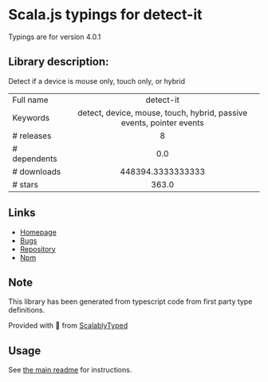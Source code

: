 
# Scala.js typings for detect-it

Typings are for version 4.0.1

## Library description:
Detect if a device is mouse only, touch only, or hybrid

|                    |                 |
| ------------------ | :-------------: |
| Full name          | detect-it |
| Keywords           | detect, device, mouse, touch, hybrid, passive events, pointer events |
| # releases         | 8 |
| # dependents       | 0.0 |
| # downloads        | 448394.3333333333 |
| # stars            | 363.0 |

## Links
- [Homepage](https://detect-it.rafgraph.dev)
- [Bugs](https://github.com/rafgraph/detect-it/issues)
- [Repository](https://github.com/rafgraph/detect-it)
- [Npm](https://www.npmjs.com/package/detect-it)
    


## Note
This library has been generated from typescript code from first party type definitions.

Provided with :purple_heart: from [ScalablyTyped](https://github.com/oyvindberg/ScalablyTyped)

## Usage
See [the main readme](../../readme.md) for instructions.



